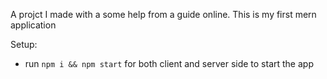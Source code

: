 A projct I made with a some help from a guide online.
This is my first mern application

Setup:
- run ```npm i && npm start``` for both client and server side to start the app

